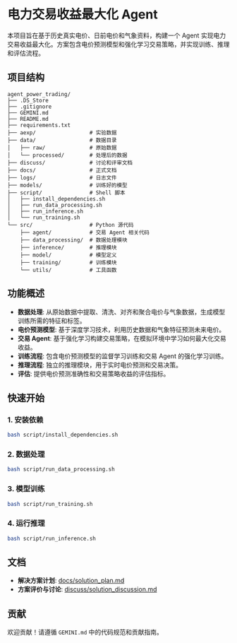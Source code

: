 # 电力交易收益最大化 Agent

本项目旨在基于历史真实电价、日前电价和气象资料，构建一个 Agent 实现电力交易收益最大化。方案包含电价预测模型和强化学习交易策略，并实现训练、推理和评估流程。

## 项目结构

```
agent_power_trading/
├── .DS_Store
├── .gitignore
├── GEMINI.md
├── README.md
├── requirements.txt
├── aexp/                 # 实验数据
├── data/                 # 数据目录
│   ├── raw/              # 原始数据
│   └── processed/        # 处理后的数据
├── discuss/              # 讨论和评审文档
├── docs/                 # 正式文档
├── logs/                 # 日志文件
├── models/               # 训练好的模型
├── script/               # Shell 脚本
│   ├── install_dependencies.sh
│   ├── run_data_processing.sh
│   ├── run_inference.sh
│   └── run_training.sh
└── src/                  # Python 源代码
    ├── agent/            # 交易 Agent 相关代码
    ├── data_processing/  # 数据处理模块
    ├── inference/        # 推理模块
    ├── model/            # 模型定义
    ├── training/         # 训练模块
    └── utils/            # 工具函数
```

## 功能概述

- **数据处理**: 从原始数据中提取、清洗、对齐和聚合电价与气象数据，生成模型训练所需的特征和标签。
- **电价预测模型**: 基于深度学习技术，利用历史数据和气象特征预测未来电价。
- **交易 Agent**: 基于强化学习构建交易策略，在模拟环境中学习如何最大化交易收益。
- **训练流程**: 包含电价预测模型的监督学习训练和交易 Agent 的强化学习训练。
- **推理流程**: 独立的推理模块，用于实时电价预测和交易决策。
- **评估**: 提供电价预测准确性和交易策略收益的评估指标。

## 快速开始

### 1. 安装依赖

```bash
bash script/install_dependencies.sh
```

### 2. 数据处理

```bash
bash script/run_data_processing.sh
```

### 3. 模型训练

```bash
bash script/run_training.sh
```

### 4. 运行推理

```bash
bash script/run_inference.sh
```

## 文档

- **解决方案计划**: [docs/solution_plan.md](docs/solution_plan.md)
- **方案评价与讨论**: [discuss/solution_discussion.md](discuss/solution_discussion.md)

## 贡献

欢迎贡献！请遵循 `GEMINI.md` 中的代码规范和贡献指南。